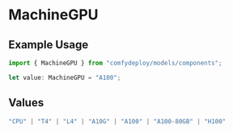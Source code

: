 # MachineGPU

## Example Usage

```typescript
import { MachineGPU } from "comfydeploy/models/components";

let value: MachineGPU = "A100";
```

## Values

```typescript
"CPU" | "T4" | "L4" | "A10G" | "A100" | "A100-80GB" | "H100"
```